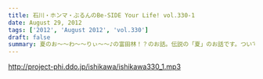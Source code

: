 ```yaml
---
title: 石川・ホンマ・ぶるんのBe-SIDE Your Life! vol.330-1
date: August 29, 2012
tags: ['2012', 'August 2012', 'vol.330']
draft: false
summary: 夏のお～～わ～～りぃ～～♪の富田林！？のお話。伝説の「夏」のお話です。ついてきてください！！！ＮＡＭＡＥ
---
```


http://project-phi.ddo.jp/ishikawa/ishikawa330_1.mp3